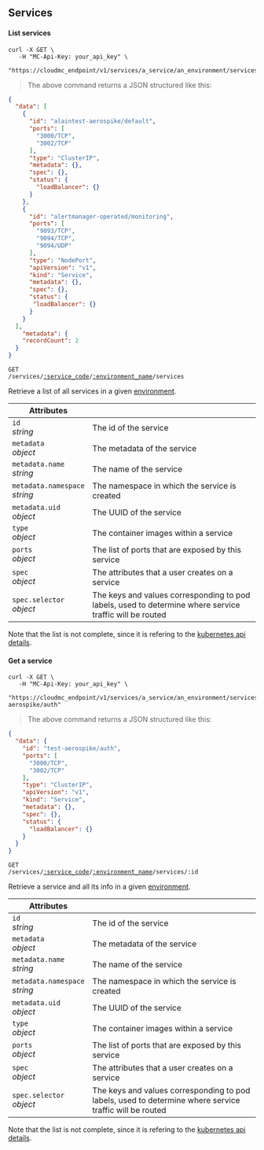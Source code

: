 ## Services

<!-------------------- LIST SERVICES -------------------->

#### List services

```shell
curl -X GET \
   -H "MC-Api-Key: your_api_key" \
   "https://cloudmc_endpoint/v1/services/a_service/an_environment/services"
```

> The above command returns a JSON structured like this:

```json
{
  "data": [
    {
      "id": "alaintest-aerospike/default",
      "ports": [
        "3000/TCP",
        "3002/TCP"
      ],
      "type": "ClusterIP",
      "metadata": {},
      "spec": {},
      "status": {
        "loadBalancer": {}
      }
    },
    {
      "id": "alertmanager-operated/monitoring",
      "ports": [
        "9093/TCP",
        "9094/TCP",
        "9094/UDP"
      ],
      "type": "NodePort",
      "apiVersion": "v1",
      "kind": "Service",
      "metadata": {},
      "spec": {},
      "status": {
       "loadBalancer": {}
      }
    }
  ],
    "metadata": {
    "recordCount": 2
  }
}
```

<code>GET /services/<a href="#administration-service-connections">:service_code</a>/<a href="#administration-environments">:environment_name</a>/services</code>

Retrieve a list of all services in a given [environment](#administration-environments).

| Attributes                                 | &nbsp;                                                          |
| ------------------------------------------ | --------------------------------------------------------------- |
| `id` <br/>_string_                         | The id of the service                                           |
| `metadata` <br/>_object_                   | The metadata of the service                                     |
| `metadata.name` <br/>_string_              | The name of the service                                         |
| `metadata.namespace` <br/>_string_         | The namespace in which the service is created                   |
| `metadata.uid` <br/>_object_               | The UUID of the service                                         |
| `type` <br/>_object_                       | The container images within a service                           |
| `ports`<br/>_object_                       | The list of ports that are exposed by this service              |
| `spec`<br/>_object_                        | The attributes that a user creates on a service                 |
| `spec.selector`<br/>_object_               | The keys and values corresponding to pod labels, used to determine where service traffic will be routed |

Note that the list is not complete, since it is refering to the [kubernetes api details](https://github.com/kubernetes/community/blob/master/contributors/devel/sig-architecture/api-conventions.md).

<!-------------------- GET A SERVICE -------------------->

#### Get a service

```shell
curl -X GET \
   -H "MC-Api-Key: your_api_key" \
   "https://cloudmc_endpoint/v1/services/a_service/an_environment/services/test-aerospike/auth"
```

> The above command returns a JSON structured like this:

```json
{
  "data": {
    "id": "test-aerospike/auth",
    "ports": [
      "3000/TCP",
      "3002/TCP"
    ],
    "type": "ClusterIP",
    "apiVersion": "v1",
    "kind": "Service",
    "metadata": {},
    "spec": {},
    "status": {
      "loadBalancer": {}
    }
  }
}
```

<code>GET /services/<a href="#administration-service-connections">:service_code</a>/<a href="#administration-environments">:environment_name</a>/services/:id</code>

Retrieve a service and all its info in a given [environment](#administration-environments).

| Attributes                                 | &nbsp;                                                          |
| ------------------------------------------ | --------------------------------------------------------------- |
| `id` <br/>_string_                         | The id of the service                                           |
| `metadata` <br/>_object_                   | The metadata of the service                                     |
| `metadata.name` <br/>_string_              | The name of the service                                         |
| `metadata.namespace` <br/>_string_         | The namespace in which the service is created                   |
| `metadata.uid` <br/>_object_               | The UUID of the service                                         |
| `type` <br/>_object_                       | The container images within a service                           |
| `ports`<br/>_object_                       | The list of ports that are exposed by this service              |
| `spec`<br/>_object_                        | The attributes that a user creates on a service                 |
| `spec.selector`<br/>_object_               | The keys and values corresponding to pod labels, used to determine where service traffic will be routed |

Note that the list is not complete, since it is refering to the [kubernetes api details](https://github.com/kubernetes/community/blob/master/contributors/devel/sig-architecture/api-conventions.md).
